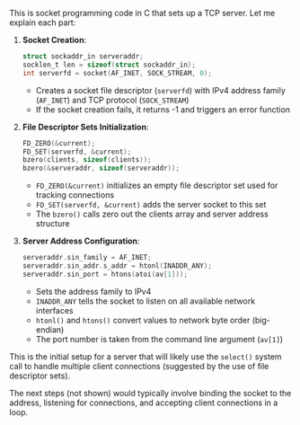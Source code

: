 This is socket programming code in C that sets up a TCP server. Let me explain each part:

1. **Socket Creation**:
   ```c
   struct sockaddr_in serveraddr;
   socklen_t len = sizeof(struct sockaddr_in);
   int serverfd = socket(AF_INET, SOCK_STREAM, 0);
   ```
   - Creates a socket file descriptor (`serverfd`) with IPv4 address family (`AF_INET`) and TCP protocol (`SOCK_STREAM`)
   - If the socket creation fails, it returns -1 and triggers an error function

2. **File Descriptor Sets Initialization**:
   ```c
   FD_ZERO(&current);
   FD_SET(serverfd, &current);
   bzero(clients, sizeof(clients));
   bzero(&serveraddr, sizeof(serveraddr));
   ```
   - `FD_ZERO(&current)` initializes an empty file descriptor set used for tracking connections
   - `FD_SET(serverfd, &current)` adds the server socket to this set
   - The `bzero()` calls zero out the clients array and server address structure

3. **Server Address Configuration**:
   ```c
   serveraddr.sin_family = AF_INET;
   serveraddr.sin_addr.s_addr = htonl(INADDR_ANY);
   serveraddr.sin_port = htons(atoi(av[1]));
   ```
   - Sets the address family to IPv4
   - `INADDR_ANY` tells the socket to listen on all available network interfaces
   - `htonl()` and `htons()` convert values to network byte order (big-endian)
   - The port number is taken from the command line argument (`av[1]`)

This is the initial setup for a server that will likely use the `select()` system call to handle multiple client connections (suggested by the use of file descriptor sets).

The next steps (not shown) would typically involve binding the socket to the address, listening for connections, and accepting client connections in a loop.​​​​​​​​​​​​​​​​